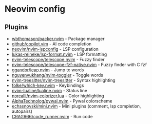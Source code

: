 # Neovim config

## Plugins

- [wbthomason/packer.nvim](https://github.com/wbthomason/packer.nvim) - Package manager
- [github/copilot.vim](https://github.com/github/copilot.vim) - AI code completion
- [neovim/nvim-lspconfig](https://github.com/neovim/nvim-lspconfig) - LSP configuration
- [lukas-reineke/lsp-format.nvim](https://github.com/lukas-reineke/lsp-format.nvim) - LSP formatting
- [nvim-telescope/telescope.nvim](https://github.com/nvim-telescope/telescope.nvim) - Fuzzy finder
- [nvim-telescope/telescope-fzf-native.nvim](https://github.com/nvim-telescope/telescope-fzf-native.nvim) - Fuzzy finder with C fzf
- [ggandor/leap.nvim](https://github.com/ggandor/leap.nvim) - Jump to words
- [nguyenvukhang/nvim-toggler](https://github.com/nguyenvukhang/nvim-toggler) - Toggle words
- [nvim-treesitter/nvim-treesitter](https://github.com/nvim-treesitter/nvim-treesitter) - Syntax highlighting
- [folke/which-key.nvim](https://github.com/folke/which-key.nvim) - Keybindings
- [nvim-lualine/lualine.nvim](https://github.com/nvim-lualine/lualine.nvim) - Status line
- [norcalli/nvim-colorizer.lua](https://github.com/norcalli/nvim-colorizer.lua) - Color highlighting
- [AlphaTechnolog/pywal.nvim](https://github.com/AlphaTechnolog/pywal.nvim) - Pywal colorscheme
- [echasnovski/mini.nvim](https://github.com/echasnovski/mini.nvim) - Mini plugins (comment, lsp completion, autopairs)
- [CRAG666/code_runner.nvim](https://github.com/CRAG666/code_runner.nvim) - Run code
